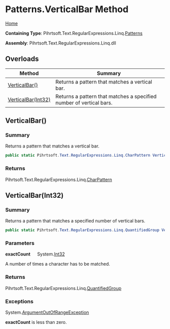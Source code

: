 # Patterns\.VerticalBar Method

[Home](../../../../../../README.md)

**Containing Type**: Pihrtsoft\.Text\.RegularExpressions\.Linq\.[Patterns](../README.md)

**Assembly**: Pihrtsoft\.Text\.RegularExpressions\.Linq\.dll

## Overloads

| Method | Summary |
| ------ | ------- |
| [VerticalBar()](#Pihrtsoft_Text_RegularExpressions_Linq_Patterns_VerticalBar) | Returns a pattern that matches a vertical bar\. |
| [VerticalBar(Int32)](#Pihrtsoft_Text_RegularExpressions_Linq_Patterns_VerticalBar_System_Int32_) | Returns a pattern that matches a specified number of vertical bars\. |

## VerticalBar\(\) <a name="Pihrtsoft_Text_RegularExpressions_Linq_Patterns_VerticalBar"></a>

### Summary

Returns a pattern that matches a vertical bar\.

```csharp
public static Pihrtsoft.Text.RegularExpressions.Linq.CharPattern VerticalBar()
```

### Returns

Pihrtsoft\.Text\.RegularExpressions\.Linq\.[CharPattern](../../CharPattern/README.md)

## VerticalBar\(Int32\) <a name="Pihrtsoft_Text_RegularExpressions_Linq_Patterns_VerticalBar_System_Int32_"></a>

### Summary

Returns a pattern that matches a specified number of vertical bars\.

```csharp
public static Pihrtsoft.Text.RegularExpressions.Linq.QuantifiedGroup VerticalBar(int exactCount)
```

### Parameters

**exactCount** &emsp; System\.[Int32](https://docs.microsoft.com/en-us/dotnet/api/system.int32)

A number of times a character has to be matched\.

### Returns

Pihrtsoft\.Text\.RegularExpressions\.Linq\.[QuantifiedGroup](../../QuantifiedGroup/README.md)

### Exceptions

System\.[ArgumentOutOfRangeException](https://docs.microsoft.com/en-us/dotnet/api/system.argumentoutofrangeexception)

**exactCount** is less than zero\.

